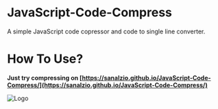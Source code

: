 # JavaScript-Code-Compress
A simple JavaScript code copressor and code to single line converter.

# How To Use?
**Just try compressing on [https://sanalzio.github.io/JavaScript-Code-Compress/](https://sanalzio.github.io/JavaScript-Code-Compress/)**

![Logo](4x2.jpg)

